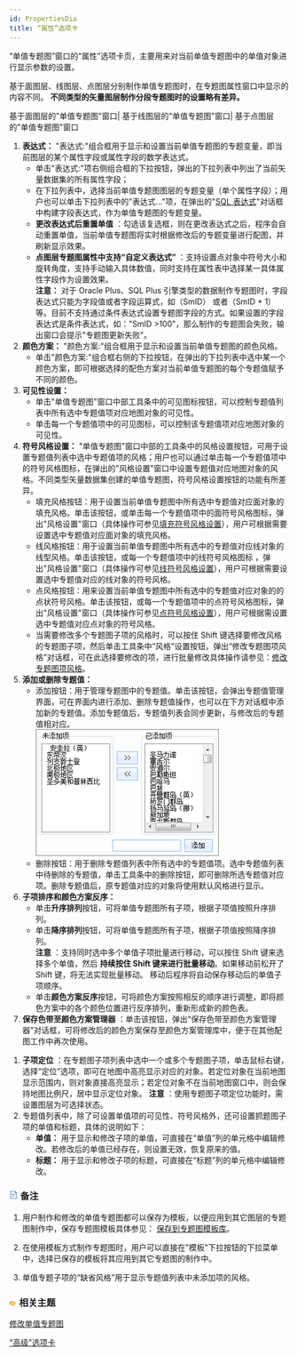 ```yaml
---
id: PropertiesDia
title: “属性”选项卡
---
```

“单值专题图”窗口的“属性”选项卡页，主要用来对当前单值专题图中的单值对象进行显示参数的设置。

基于面图层、线图层、点图层分别制作单值专题图时，在专题图属性窗口中显示的内容不同。 **不同类型的矢量图层制作分段专题图时的设置略有差异。**
<!-- 
![](img/UniqueValueMapGroupDia_1.png)| ![](img/UniqueValueMapGroupDia_2.png)|![](img/UniqueValueMapGroupDia_3.png)  -->
<!-- ---|---|---    -->
基于面图层的"单值专题图"窗口| 基于线图层的"单值专题图"窗口| 基于点图层的"单值专题图"窗口  
1. **表达式：** "表达式:"组合框用于显示和设置当前单值专题图的专题变量，即当前图层的某个属性字段或属性字段的数学表达式。
    * 单击"表达式:"项右侧组合框的下拉按钮，弹出的下拉列表中列出了当前矢量数据集的所有属性字段；
    * 在下拉列表中，选择当前单值专题图图层的专题变量（单个属性字段）；用户也可以单击下拉列表中的"表达式..."项，在弹出的"[SQL 表达式](../../Query/SQLQueryDia.html)"对话框中构建字段表达式，作为单值专题图的专题变量。
    * **更改表达式后重置单值** ：勾选该复选框，则在更改表达式之后，程序会自动重置单值，当前单值专题图将实时根据修改后的专题变量进行配图，并刷新显示效果。
    * **点图层专题图属性中支持“自定义表达式”** ：支持设置点对象中符号大小和旋转角度，支持手动输入具体数值，同时支持在属性表中选择某一具体属性字段作为设置效果。  
**注意：** 对于 Oracle Plus、SQL Plus 引擎类型的数据制作专题图时，字段表达式只能为字段值或者字段运算式，如（SmID） 或者（SmID + 1） 等。目前不支持通过条件表达式设置专题图字段的方式。如果设置的字段表达式是条件表达式，如："SmID >100"，那么制作的专题图会失败，输出窗口会提示"专题图更新失败"。  
2. **颜色方案：** "颜色方案:"组合框用于显示和设置当前单值专题图的颜色风格。
    * 单击"颜色方案:"组合框右侧的下拉按钮，在弹出的下拉列表中选中某一个颜色方案，即可根据选择的配色方案对当前单值专题图的每个专题值赋予不同的颜色。
3. **可见性设置：**
    * 单击"单值专题图"窗口中部工具条中的可见图标按钮，可以控制专题值列表中所有选中专题值项对应地图对象的可见性。
    * 单击每一个专题值项中的可见图标，可以控制该专题值项对应地图对象的可见性。
4. **符号风格设置：** "单值专题图"窗口中部的工具条中的风格设置按钮，可用于设置专题值列表中选中专题值项的风格；用户也可以通过单击每一个专题值项中的符号风格图标，在弹出的"风格设置"窗口中设置专题值对应地图对象的风格。不同类型矢量数据集创建的单值专题图，符号风格设置按钮的功能有所差异。 
    * 填充风格按钮：用于设置当前单值专题图中所有选中专题值对应面对象的填充风格。单击该按钮，或单击每一个专题值项中的面符号风格图标，弹出"风格设置"窗口（具体操作可参见[填充符号风格设置](../../Visualization/LayerStyle/FillSymStyle.html)），用户可根据需要设置选中专题值对应面对象的填充风格。
    * 线风格按钮：用于设置当前单值专题图中所有选中的专题值对应线对象的线型风格。单击该按钮，或每一个专题值项中的线符号风格图标 ，弹出"风格设置"窗口（具体操作可参见[线符号风格设置](../../Visualization/LayerStyle/LineSymStyle.html)），用户可根据需要设置选中专题值对应的线对象的符号风格。 
    * 点风格按钮：用来设置当前单值专题图中所有选中的专题值对应对象的的点状符号风格。单击该按钮，或每一个专题值项中的点符号风格图标，弹出"风格设置"窗口（具体操作可参见[点符号风格设置](../../Visualization/LayerStyle/PointSymStyle.html)），用户可根据需设置选中专题值对应点对象的符号风格。 
    * 当需要修改多个专题图子项的风格时，可以按住 Shift 键选择要修改风格的专题图子项，然后单击工具条中“风格”设置按钮，弹出“修改专题图项风格”对话框，可在此选择要修改的项，进行批量修改具体操作请参见：[修改专题图项风格](../ThematicStyle.html)。
5. **添加或删除专题值：**
    * 添加按钮：用于管理专题图中的专题值。单击该按钮，会弹出专题值管理界面，可在界面内进行添加、删除专题值操作，也可以在下方对话框中添加新的专题值。添加专题值后，专题值列表会同步更新，与修改后的专题值相对应。    
   ![](img/ManageUniqueValues.png)    
    * 删除按钮：用于删除专题值列表中所有选中的专题值项。选中专题值列表中待删除的专题值，单击工具条中的删除按钮，即可删除所选专题值对应项。删除专题值后，原专题值对应的对象将使用默认风格进行显示。
6. **子项排序和颜色方案反序：**
    * 单击**升序排列**按钮，可将单值专题图所有子项，根据子项值按照升序排列。
    * 单击**降序排列**按钮，可将单值专题图所有子项，根据子项值按照降序排列。  
**注意** ：支持同时选中多个单值子项批量进行移动，可以按住 Shift 键来选择多个单值，然后 **持续按住 Shift 键来进行批量移动**。如果移动前松开了 Shift 键，将无法实现批量移动。 移动后程序将自动保存移动后的单值子项顺序。  
    * 单击**颜色方案反序**按钮，可将颜色方案按照相反的顺序进行调整，即将颜色方案中的各个颜色位置进行反序排列，重新形成新的颜色表。
7. **保存色带至颜色方案管理器** ：单击该按钮，弹出“保存色带至颜色方案管理器”对话框，可将修改后的颜色方案保存至颜色方案管理库中，便于在其他配图工作中再次使用。  
 <!-- ![](img/SaveColor.png)    -->
1. **子项定位** ：在专题图子项列表中选中一个或多个专题图子项，单击鼠标右键，选择“定位”选项，即可在地图中高亮显示对应的对象。若定位对象在当前地图显示范围内，则对象直接高亮显示；若定位对象不在当前地图窗口中，则会保持地图比例尺，居中显示定位对象。 **注意** ：使用专题图子项定位功能时，需设置图层为可选择状态。
2. 专题值列表中，除了可设置单值项的可见性、符号风格外，还可设置抓题图子项的单值和标题，具体的说明如下： 
    * **单值：** 用于显示和修改子项的单值，可直接在“单值”列的单元格中编辑修改。若修改后的单值已经存在，则设置无效，恢复原来的值。
    * **标题：** 用于显示和修改子项的标题，可直接在“标题”列的单元格中编辑修改。

### ![](../../img/read.gif) 备注

1. 用户制作和修改的单值专题图都可以保存为模板，以便应用到其它图层的专题图制作中，保存专题图模板具体参见：
[保存到专题图模板库](../Methods/VURTheme2_SaveThemeTempl.html)。

2. 在使用模板方式制作专题图时，用户可以直接在"模板"下拉按钮的下拉菜单中，选择已保存的模板将其应用到其它专题图的制作中。
3. 单值专题子项的“缺省风格”用于显示专题值列表中未添加项的风格。

### ![](../../img/seealso.png) 相关主题

<!-- ![](../../img/smalltitle.png)  -->
[修改单值专题图](UniqueValuesMapGroupDia.html)

<!-- ![](../../img/smalltitle.png)  -->
["高级"选项卡](AdvancedDia.html)
